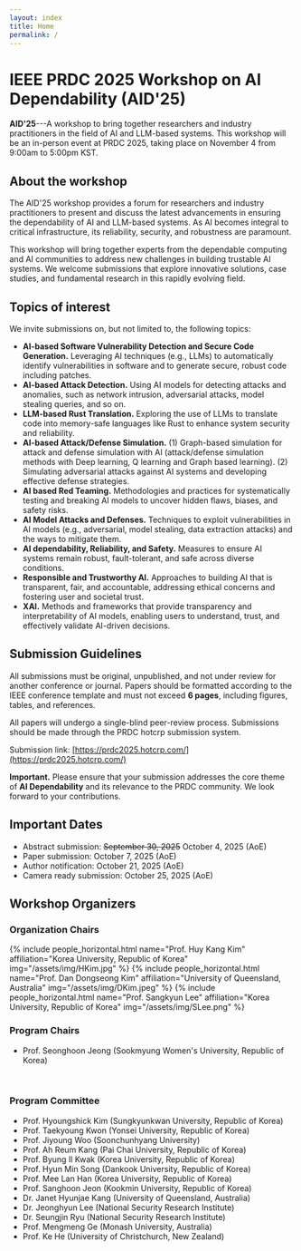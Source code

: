```yaml
---
layout: index
title: Home
permalink: /
---
```


# IEEE PRDC 2025 Workshop on AI Dependability (AID'25)
**AID'25**---A workshop to bring together researchers and industry practitioners in the field of AI and LLM-based systems. This workshop will be an in-person event at PRDC 2025, taking place on November 4 from 9:00am to 5:00pm KST.

<!-- <h5 style="text-align:center;"><a href="https://prdc2025.hotcrp.com">[click here to submit your manuscript]</a></h5> -->

## About the workshop
The AID'25 workshop provides a forum for researchers and industry practitioners to present and discuss the latest advancements in ensuring the dependability of AI and LLM-based systems. As AI becomes integral to critical infrastructure, its reliability, security, and robustness are paramount.

This workshop will bring together experts from the dependable computing and AI communities to address new challenges in building trustable AI systems. We welcome submissions that explore innovative solutions, case studies, and fundamental research in this rapidly evolving field.


## Topics of interest
We invite submissions on, but not limited to, the following topics:
- **AI-based Software Vulnerability Detection and Secure Code Generation.** Leveraging AI techniques (e.g., LLMs) to automatically identify vulnerabilities in software and to generate secure, robust code including patches.
- **AI-based Attack Detection.** Using AI models for detecting attacks and anomalies, such as network intrusion, adversarial attacks, model stealing queries, and so on.
- **LLM-based Rust Translation.** Exploring the use of LLMs to translate code into memory-safe languages like Rust to enhance system security and reliability.
- **AI-based Attack/Defense Simulation.** (1) Graph-based simulation for attack and defense simulation with AI (attack/defense simulation methods with Deep learning, Q learning and Graph based learning). (2) Simulating adversarial attacks against AI systems and developing effective defense strategies.
- **AI based Red Teaming.** Methodologies and practices for systematically testing and breaking AI models to uncover hidden flaws, biases, and safety risks.
- **AI Model Attacks and Defenses.** Techniques to exploit vulnerabilities in AI models (e.g., adversarial, model stealing, data extraction attacks) and the ways to mitigate them.
- **AI dependability, Reliability, and Safety.**  Measures to ensure AI systems remain robust, fault-tolerant, and safe across diverse conditions.
- **Responsible and Trustworthy AI.** Approaches to building AI that is transparent, fair, and accountable, addressing ethical concerns and fostering user and societal trust.
- **XAI.** Methods and frameworks that provide transparency and interpretability of AI models, enabling users to understand, trust, and effectively validate AI-driven decisions.


## Submission Guidelines
All submissions must be original, unpublished, and not under review for another conference or journal. Papers should be formatted according to the IEEE conference template and must not exceed **6 pages**, including figures, tables, and references.

All papers will undergo a single-blind peer-review process. Submissions should be made through the PRDC hotcrp submission system.

Submission link: [https://prdc2025.hotcrp.com/](https://prdc2025.hotcrp.com/)

**Important.** Please ensure that your submission addresses the core theme of **AI Dependability** and its relevance to the PRDC community. We look forward to your contributions.


## Important Dates
- Abstract submission: ~~September 30, 2025~~ October 4, 2025 (AoE)
- Paper submission: October 7, 2025 (AoE)
- Author notification: October 21, 2025 (AoE)
- Camera ready submission: October 25, 2025 (AoE) 



## Workshop Organizers

### Organization Chairs
{% include people_horizontal.html name="Prof. Huy Kang Kim" affiliation="Korea University, Republic of Korea" img="/assets/img/HKim.jpg" %} 
{% include people_horizontal.html name="Prof. Dan Dongseong Kim" affiliation="University of Queensland, Australia" img="/assets/img/DKim.jpeg" %} 
{% include people_horizontal.html name="Prof. Sangkyun Lee" affiliation="Korea University, Republic of Korea" img="/assets/img/SLee.png" %} 
<br>

### Program Chairs
- Prof. Seonghoon Jeong (Sookmyung Women's University, Republic of Korea)
<br>

### Program Committee

- Prof. Hyoungshick Kim (Sungkyunkwan University, Republic of Korea)
- Prof. Taekyoung Kwon (Yonsei University, Republic of Korea)
- Prof. Jiyoung Woo (Soonchunhyang University)
- Prof. Ah Reum Kang (Pai Chai University, Republic of Korea)
- Prof. Byung Il Kwak (Korea University, Republic of Korea)
- Prof. Hyun Min Song (Dankook University, Republic of Korea)
- Prof. Mee Lan Han (Korea University, Republic of Korea)
- Prof. Sanghoon Jeon (Kookmin University, Republic of Korea)
- Dr. Janet Hyunjae Kang (University of Queensland, Australia)
- Dr. Jeonghyun Lee (National Security Research Institute)
- Dr. Seungjin Ryu (National Security Research Institute)
- Prof. Mengmeng Ge (Monash University, Australia)
- Prof. Ke He (University of Christchurch, New Zealand)
